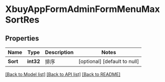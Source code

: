 # XbuyAppFormAdminFormMenuMaxSortRes

## Properties
Name | Type | Description | Notes
------------ | ------------- | ------------- | -------------
**Sort** | **int32** | 排序 | [optional] [default to null]

[[Back to Model list]](../README.md#documentation-for-models) [[Back to API list]](../README.md#documentation-for-api-endpoints) [[Back to README]](../README.md)

